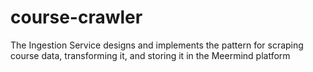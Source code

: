 # course-crawler
The Ingestion Service designs and implements the pattern for scraping course data, transforming it, and storing it in the Meermind platform
